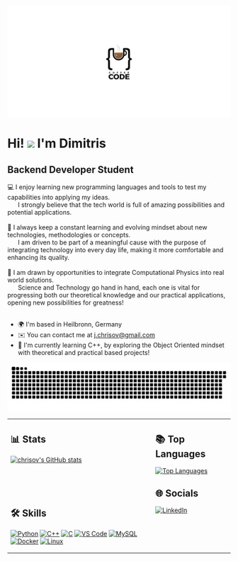 
<p align="center">
  <img src="https://raw.githubusercontent.com/chrisov/chrisov/main/coffee-curly-bracket-icon-illustration-600nw-776844859.png" width="800" />
</p>


# Hi! ![](https://user-images.githubusercontent.com/18350557/176309783-0785949b-9127-417c-8b55-ab5a4333674e.gif) I'm Dimitris

Backend Developer Student
-------------------------

💻 I enjoy learning new programming languages and tools to test my capabilities into applying my ideas.<br>
  &nbsp;&nbsp;&nbsp;&nbsp;&nbsp;&nbsp;I strongly believe that the tech world is full of amazing possibilities and potential applications.<br><br>
💭 I always keep a constant learning and evolving mindset about new technologies, methodologies or concepts.<br>
  &nbsp;&nbsp;&nbsp;&nbsp;&nbsp;&nbsp;I am driven to be part of a meaningful cause with the purpose of integrating technology into every day life, making it more comfortable and enhancing its quality.<br><br>
👀 I am drawn by opportunities to integrate Computational Physics into real world solutions.<br>
  &nbsp;&nbsp;&nbsp;&nbsp;&nbsp;&nbsp;Science and Technology go hand in hand, each one is vital for progressing both our theoretical knowledge and our practical applications, opening new possibilities for greatness!<br><br>

*   🌍  I'm based in Heilbronn, Germany
*   ✉️  You can contact me at [j.chrisov@gmail.com](mailto:j.chrisov@gmail.com)
*   🧠  I'm currently learning C++, by exploring the Object Oriented mindset with theoretical and practical based projects!


![snake gif](https://github.com/chrisov/chrisov/blob/output/github-snake-dark.svg)

<table>
  <tr>
    <td style="vertical-align: top; padding-right: 20px;">

<h2>📊 Stats</h2>

<a href="http://www.github.com/chrisov">
  <img src="https://github-readme-stats.vercel.app/api?username=chrisov&show_icons=true&hide=prs,issues,&count_private=true&title_color=0891b2&text_color=ffffff&icon_color=0891b2&bg_color=1c1917&hide_border=true" alt="chrisov's GitHub stats" />
</a>
<br>
<br>
<br>
<br>
<br>

<h2>🛠️ Skills</h2>

<a href="https://www.python.org/"><img src="https://raw.githubusercontent.com/danielcranney/readme-generator/main/public/icons/skills/python-colored.svg" width="36" height="36" alt="Python" /></a>
<a href="https://docs.microsoft.com/en-us/cpp/"><img src="https://raw.githubusercontent.com/danielcranney/readme-generator/main/public/icons/skills/cplusplus-colored.svg" width="36" height="36" alt="C++" /></a>
<a href="https://docs.microsoft.com/en-us/cpp/"><img src="https://raw.githubusercontent.com/danielcranney/readme-generator/main/public/icons/skills/c-colored.svg" width="36" height="36" alt="C" /></a>
<a href="https://code.visualstudio.com/"><img src="https://raw.githubusercontent.com/danielcranney/readme-generator/main/public/icons/skills/visualstudiocode.svg" width="36" height="36" alt="VS Code" /></a>
<a href="https://www.mysql.com/"><img src="https://raw.githubusercontent.com/danielcranney/readme-generator/main/public/icons/skills/mysql-colored.svg" width="36" height="36" alt="MySQL" /></a>
<a href="https://www.docker.com/"><img src="https://raw.githubusercontent.com/danielcranney/readme-generator/main/public/icons/skills/docker-colored.svg" width="36" height="36" alt="Docker" /></a>
<a href="https://www.linux.org"><img src="https://raw.githubusercontent.com/danielcranney/readme-generator/main/public/icons/skills/linux-colored.svg" width="36" height="36" alt="Linux" /></a>

</td>
<td style="vertical-align: top;">

<h2>📚 Top Languages</h2>

<a href="https://github.com/chrisov">
  <img src="https://github-readme-stats.vercel.app/api/top-langs/?username=chrisov&langs_count=10&title_color=0891b2&text_color=ffffff&icon_color=0891b2&bg_color=1c1917&hide_border=true&locale=en&custom_title=Top%20Languages" alt="Top Languages" />
</a>

<h2>🌐 Socials</h2>

<a href="https://www.linkedin.com/in/dimitrios-chrysovergis" target="_blank">
  <img src="https://raw.githubusercontent.com/danielcranney/readme-generator/main/public/icons/socials/linkedin.svg" width="32" height="32" alt="LinkedIn" />
</a>

</td>
  </tr>
</table>
